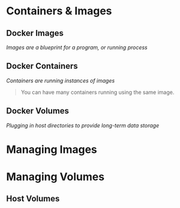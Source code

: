 # Containers & Images

## Docker Images

_Images are a blueprint for a program, or running process_

## Docker Containers

_Containers are running instances of images_

> You can have many containers running using the same image.

## Docker Volumes

_Plugging in host directories to provide long-term data storage_

# Managing Images

# Managing Volumes

##

## Host Volumes
